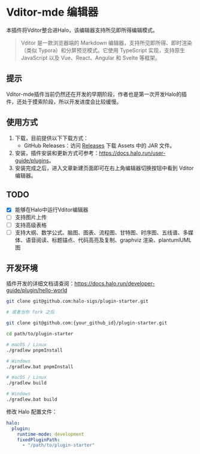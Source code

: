 # Vditor-mde 编辑器

本插件将Vditor整合进Halo，该编辑器支持所见即所得编辑模式。

> Vditor 是一款浏览器端的 Markdown 编辑器，支持所见即所得、即时渲染（类似 Typora）和分屏预览模式。它使用 TypeScript 实现，支持原生 JavaScript 以及 Vue、React、Angular 和 Svelte 等框架。

## 提示

Vditor-mde插件当前仍然还在开发的早期阶段，作者也是第一次开发Halo的插件，还处于摸索阶段，所以开发进度会比较缓慢。

## 使用方式

1. 下载，目前提供以下下载方式：
    - GitHub Releases：访问 [Releases](https://github.com/justice2001/veditor-plugin/releases) 下载 Assets 中的 JAR 文件。
2. 安装，插件安装和更新方式可参考：<https://docs.halo.run/user-guide/plugins>。
3. 安装完成之后，进入文章新建页面即可在右上角编辑器切换按钮中看到 Vditor 编辑器。

## TODO

- [x] 能够在Halo中运行Vditor编辑器
- [ ] 支持图片上传
- [ ] 支持高级表格
- [ ] 支持大纲、数学公式、脑图、图表、流程图、甘特图、时序图、五线谱、多媒体、语音阅读、标题锚点、代码高亮及复制、graphviz 渲染、plantumlUML图

## 开发环境

插件开发的详细文档请查阅：<https://docs.halo.run/developer-guide/plugin/hello-world>

```bash
git clone git@github.com:halo-sigs/plugin-starter.git

# 或者当你 fork 之后

git clone git@github.com:{your_github_id}/plugin-starter.git
```

```bash
cd path/to/plugin-starter
```

```bash
# macOS / Linux
./gradlew pnpmInstall

# Windows
./gradlew.bat pnpmInstall
```

```bash
# macOS / Linux
./gradlew build

# Windows
./gradlew.bat build
```

修改 Halo 配置文件：

```yaml
halo:
  plugin:
    runtime-mode: development
    fixedPluginPath:
      - "/path/to/plugin-starter"
```
